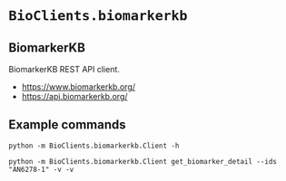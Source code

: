 # `BioClients.biomarkerkb`

## BiomarkerKB

BiomarkerKB REST API client.

* <https://www.biomarkerkb.org/>
* <https://api.biomarkerkb.org/>


## Example commands

```
python -m BioClients.biomarkerkb.Client -h
```

```
python -m BioClients.biomarkerkb.Client get_biomarker_detail --ids "AN6278-1" -v -v
```
